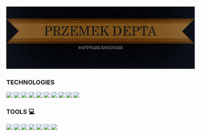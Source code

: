 ![banner](https://raw.githubusercontent.com/przemode/przemode/main/git%20banner.png)

### TECHNOLOGIES 

![](https://img.shields.io/badge/Tech-JavaScript-ead41c)
![](https://img.shields.io/badge/Tech-React-5ed3f3)
![](https://img.shields.io/badge/Tech-React_Native-5ed3f3)
![](https://img.shields.io/badge/Tech-CSS-2b94c7)
![](https://img.shields.io/badge/Tech-Sass-c45f92)
![](https://img.shields.io/badge/Tech-HTML-e15f2e)
![](https://img.shields.io/badge/Tech-node-84bb00)
![](https://img.shields.io/badge/Tech-Redux-7c42bd)
![](https://img.shields.io/badge/Tech-PHP-828cb4)
![](https://img.shields.io/badge/Tech-ESLint-472fb9)

### TOOLS 💻
![](https://img.shields.io/badge/OS-Windows-577fae)
![](https://img.shields.io/badge/OS-Linux-ebb510)
![](https://img.shields.io/badge/Tool-git-e44c30)
![](https://img.shields.io/badge/Tool-npm-c13534)
![](https://img.shields.io/badge/Tool-VS%20Code-327fb1)
![](https://img.shields.io/badge/Tool-Android_Studio-80b04e)
![](https://img.shields.io/badge/Tool-NVM-f4dd4b)